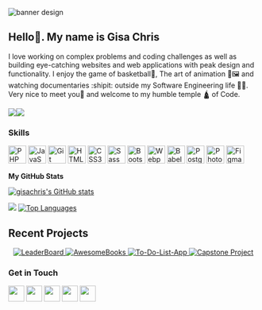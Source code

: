 ![banner design](https://github.com/gisachris/gisachris/assets/125574259/3b9a8764-93f7-4c80-b4ed-e0f5208aec73)
## Hello👋. My name is Gisa Chris
I love working on complex problems and coding challenges as well as building eye-catching websites and web applications with peak design and functionality. I enjoy the game of basketball🏀, The art of animation 🎨🖼️ and watching documentaries :shipit: outside my Software Engineering life 👨‍💻. Very nice to meet you🤝 and welcome to my humble temple 🛕 of Code.

<a href="https://www.github.com/gisachris" target="_blank" rel="noreferrer"><img
src="https://img.shields.io/github/followers/gisachris?logo=github&style=for-the-badge&color=f97316&labelColor=1c1917" /></a><a href="https://www.twitter.com/_GisaChris" target="_blank" rel="noreferrer"><img
src="https://img.shields.io/twitter/follow/_GisaChris?logo=twitter&style=for-the-badge&color=f97316&labelColor=1c1917"
/></a>

### Skills


<p align="left">
<a href="https://www.php.net/" target="_blank" rel="noreferrer"><img src="https://raw.githubusercontent.com/danielcranney/readme-generator/main/public/icons/skills/php-colored.svg" width="36" height="36" alt="PHP" /></a>
<a href="https://developer.mozilla.org/en-US/docs/Web/JavaScript" target="_blank" rel="noreferrer"><img src="https://raw.githubusercontent.com/danielcranney/readme-generator/main/public/icons/skills/javascript-colored.svg" width="36" height="36" alt="JavaScript" /></a>
<a href="https://git-scm.com/" target="_blank" rel="noreferrer"><img src="https://raw.githubusercontent.com/danielcranney/readme-generator/main/public/icons/skills/git-colored.svg" width="36" height="36" alt="Git" /></a>
<a href="https://developer.mozilla.org/en-US/docs/Glossary/HTML5" target="_blank" rel="noreferrer"><img src="https://raw.githubusercontent.com/danielcranney/readme-generator/main/public/icons/skills/html5-colored.svg" width="36" height="36" alt="HTML5" /></a>
<a href="https://www.w3.org/TR/CSS/#css" target="_blank" rel="noreferrer"><img src="https://raw.githubusercontent.com/danielcranney/readme-generator/main/public/icons/skills/css3-colored.svg" width="36" height="36" alt="CSS3" /></a>
<a href="https://sass-lang.com/" target="_blank" rel="noreferrer"><img src="https://raw.githubusercontent.com/danielcranney/readme-generator/main/public/icons/skills/sass-colored.svg" width="36" height="36" alt="Sass" /></a>
<a href="https://getbootstrap.com/" target="_blank" rel="noreferrer"><img src="https://raw.githubusercontent.com/danielcranney/readme-generator/main/public/icons/skills/bootstrap-colored.svg" width="36" height="36" alt="Bootstrap" /></a>
<a href="https://webpack.js.org/" target="_blank" rel="noreferrer"><img src="https://raw.githubusercontent.com/danielcranney/readme-generator/main/public/icons/skills/webpack-colored.svg" width="36" height="36" alt="Webpack" /></a>
<a href="https://babeljs.io/" target="_blank" rel="noreferrer"><img src="https://raw.githubusercontent.com/danielcranney/readme-generator/main/public/icons/skills/babel-colored.svg" width="36" height="36" alt="Babel" /></a>
<a href="https://www.postgresql.org/" target="_blank" rel="noreferrer"><img src="https://raw.githubusercontent.com/danielcranney/readme-generator/main/public/icons/skills/postgresql-colored.svg" width="36" height="36" alt="PostgreSQL" /></a>
<a href="https://www.adobe.com/uk/products/photoshop.html" target="_blank" rel="noreferrer"><img src="https://raw.githubusercontent.com/danielcranney/readme-generator/main/public/icons/skills/photoshop-colored.svg" width="36" height="36" alt="Photoshop" /></a>
<a href="https://www.figma.com/" target="_blank" rel="noreferrer"><img src="https://raw.githubusercontent.com/danielcranney/readme-generator/main/public/icons/skills/figma-colored.svg" width="36" height="36" alt="Figma" /></a>
</p>


<b>My GitHub Stats</b>

<a href="http://www.github.com/gisachris"><img src="https://github-readme-stats.vercel.app/api?username=gisachris&show_icons=true&hide=&count_private=true&title_color=f97316&text_color=ffffff&icon_color=f97316&bg_color=1c1917&hide_border=true&show_icons=true" alt="gisachris's GitHub stats" /></a>

<a href="http://www.github.com/gisachris"><img src="https://github-readme-streak-stats.herokuapp.com/?user=gisachris&stroke=ffffff&background=1c1917&ring=f97316&fire=f97316&currStreakNum=ffffff&currStreakLabel=f97316&sideNums=ffffff&sideLabels=ffffff&dates=ffffff&hide_border=true" /></a>                                                                          <a href="https://github.com/gisachris" align="left"><img src="https://github-readme-stats.vercel.app/api/top-langs/?username=gisachris&langs_count=10&title_color=f97316&text_color=ffffff&icon_color=f97316&bg_color=1c1917&hide_border=true&locale=en&custom_title=Top%20%Languages" alt="Top Languages" /></a>

## Recent Projects
<p align="center">
  <a href="https://github.com/gisachris/LeaderBoard-app">
    <img src="https://github-readme-stats.vercel.app/api/pin/?username=gisachris&repo=LeaderBoard-app" alt="LeaderBoard">
  </a>
  <a href="https://github.com/gisachris/AwesomeBooks-app">
    <img src="https://github-readme-stats.vercel.app/api/pin/?username=gisachris&repo=AwesomeBooks-app" alt="AwesomeBooks">
  </a>
  <a href="https://github.com/gisachris/To-Do-List-app">
    <img src="https://github-readme-stats.vercel.app/api/pin/?username=gisachris&repo=To-Do-List-app" alt="To-Do-List-App">
  </a>
  <a href="https://github.com/gisachris/Portfolio-Site">
    <img src="https://github-readme-stats.vercel.app/api/pin/?username=gisachris&repo=Portfolio-Site" alt="Capstone Project">
  </a>
</p>

### Get in Touch

<p align="left"> <a href="https://discord.com/users/Gisa Chris" target="_blank" rel="noreferrer"><img src="https://raw.githubusercontent.com/danielcranney/readme-generator/main/public/icons/socials/discord.svg" width="32" height="32" /></a> <a href="https://www.github.com/gisachris" target="_blank" rel="noreferrer"><img src="https://raw.githubusercontent.com/danielcranney/readme-generator/main/public/icons/socials/github.svg" width="32" height="32" /></a> <a href="https://www.linkedin.com/in/gisa-chris-907948267/" target="_blank" rel="noreferrer"><img src="https://raw.githubusercontent.com/danielcranney/readme-generator/main/public/icons/socials/linkedin.svg" width="32" height="32" /></a> <a href="https://www.stackoverflow.com/users/21486781/gisa-chris" target="_blank" rel="noreferrer"><img src="https://raw.githubusercontent.com/danielcranney/readme-generator/main/public/icons/socials/stackoverflow.svg" width="32" height="32" /></a> <a href="https://www.twitter.com/_GisaChris" target="_blank" rel="noreferrer"><img src="https://raw.githubusercontent.com/danielcranney/readme-generator/main/public/icons/socials/twitter.svg" width="32" height="32" /></a></p>

